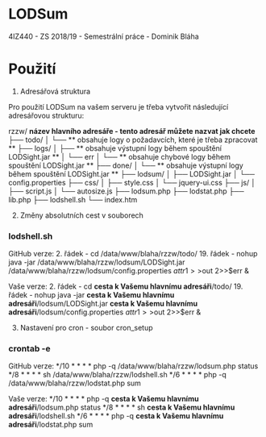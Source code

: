 # LODSum
4IZ440 - ZS 2018/19 - Semestrální práce - Dominik Bláha

# Použití

1. Adresářová struktura

Pro použití LODSum na vašem serveru je třeba vytvořit následující adresářovou strukturu:

rzzw/ **název hlavního adresáře - tento adresář můžete nazvat jak chcete**
├── todo/
│   └── ** obsahuje logy o požadavcích, které je třeba zpracovat **
├── logs/
│   ├── ** obsahuje výstupní logy během spouštění LODSight.jar **
│   └── err
│   	└── ** obsahuje chybové logy během spouštění LODSight.jar **
├── done/
│   └── ** obsahuje výstupní logy během spouštění LODSight.jar **
├── lodsum/
│   ├── LODSight.jar
│   └── config.properties
├── css/
│   ├── style.css
│   └── jquery-ui.css
├── js/
│   ├── script.js
│   └── autosize.js
├── lodsum.php
├── lodstat.php
├── lib.php
├── lodshell.sh
└── index.htm    
    
2. Změny absolutních cest v souborech

### lodshell.sh

GitHub verze:
2. řádek - cd /data/www/blaha/rzzw/todo/
19. řádek - nohup java -jar /data/www/blaha/rzzw/lodsum/LODSight.jar /data/www/blaha/rzzw/lodsum/config.properties $attr 1>>$out 2>>$err &

Vaše verze:
2. řádek - cd **cesta k Vašemu hlavnímu adresáři**/todo/
19. řádek - nohup java -jar **cesta k Vašemu hlavnímu adresáři**/lodsum/LODSight.jar **cesta k Vašemu hlavnímu adresáři**/lodsum/config.properties $attr 1>>$out 2>>$err &

3. Nastavení pro cron - soubor cron_setup

### crontab -e

GitHub verze:
*/10 * * * * php -q /data/www/blaha/rzzw/lodsum.php status
*/8 * * * * sh /data/www/blaha/rzzw/lodshell.sh
*/6 * * * * php -q /data/www/blaha/rzzw/lodstat.php sum

Vaše verze:
*/10 * * * * php -q **cesta k Vašemu hlavnímu adresáři**/lodsum.php status
*/8 * * * * sh **cesta k Vašemu hlavnímu adresáři**/lodshell.sh
*/6 * * * * php -q **cesta k Vašemu hlavnímu adresáři**/lodstat.php sum

